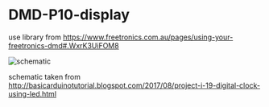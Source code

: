 # DMD-P10-display
use library from https://www.freetronics.com.au/pages/using-your-freetronics-dmd#.WxrK3UiFOM8


![schematic](https://3.bp.blogspot.com/-V0-_qLKas64/WYkh9sS2NOI/AAAAAAAAIrY/-n_sUkBS5T8u5ETXTX8xlJoch5Naq5Z_gCKgBGAs/s1600/Project%2B19.BMP)

schematic taken from http://basicarduinotutorial.blogspot.com/2017/08/project-i-19-digital-clock-using-led.html
